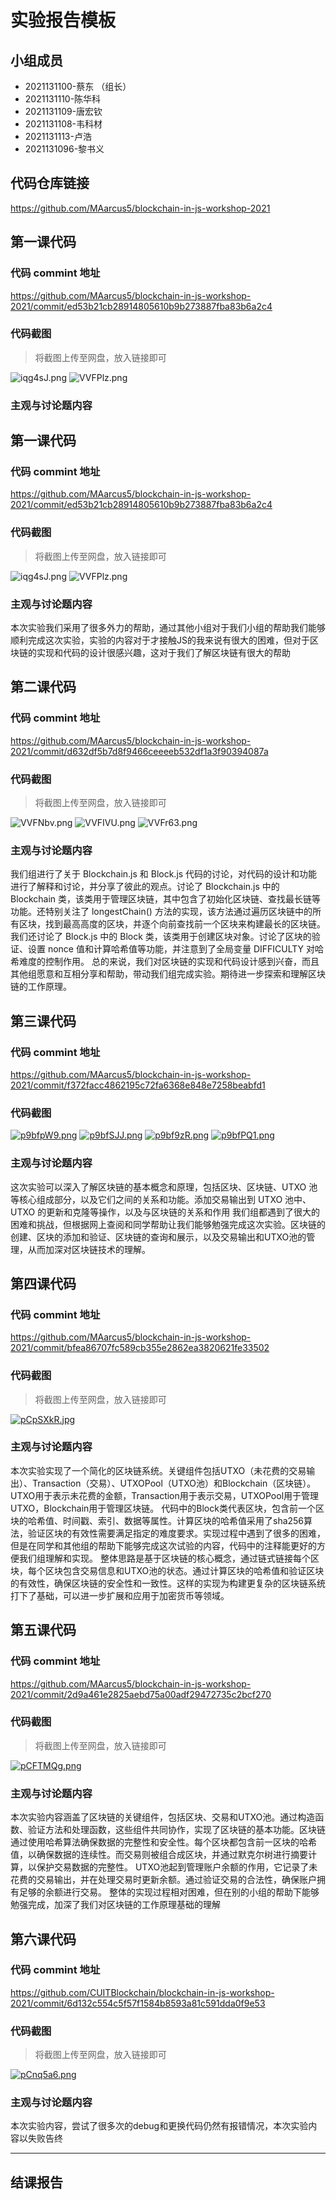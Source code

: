 # 实验报告模板

## 小组成员

- 2021131100-蔡东 （组长）
- 2021131110-陈华科
- 2021131109-唐宏钦
- 2021131108-韦科材
- 2021131113-卢浩
- 2021131096-黎书义



## 代码仓库链接

https://github.com/MAarcus5/blockchain-in-js-workshop-2021



## 第一课代码


### 代码 commint 地址

https://github.com/MAarcus5/blockchain-in-js-workshop-2021/commit/ed53b21cb28914805610b9b273887fba83b6a2c4


### 代码截图

> 将截图上传至网盘，放入链接即可

![iqg4sJ.png](https://i.328888.xyz/2023/05/11/iqg4sJ.png)
![VVFPlz.png](https://i.328888.xyz/2023/05/18/VVFPlz.png)

### 主观与讨论题内容




## 第一课代码


### 代码 commint 地址

https://github.com/MAarcus5/blockchain-in-js-workshop-2021/commit/ed53b21cb28914805610b9b273887fba83b6a2c4



### 代码截图

> 将截图上传至网盘，放入链接即可

![iqg4sJ.png](https://i.328888.xyz/2023/05/11/iqg4sJ.png)
![VVFPlz.png](https://i.328888.xyz/2023/05/18/VVFPlz.png)


### 主观与讨论题内容
本次实验我们采用了很多外力的帮助，通过其他小组对于我们小组的帮助我们能够顺利完成这次实验，实验的内容对于才接触JS的我来说有很大的困难，但对于区块链的实现和代码的设计很感兴趣，这对于我们了解区块链有很大的帮助



## 第二课代码


### 代码 commint 地址

https://github.com/MAarcus5/blockchain-in-js-workshop-2021/commit/d632df5b7d8f9466ceeeeb532df1a3f90394087a


### 代码截图

> 将截图上传至网盘，放入链接即可

![VVFNbv.png](https://i.328888.xyz/2023/05/18/VVFNbv.png)
![VVFIVU.png](https://i.328888.xyz/2023/05/18/VVFIVU.png)
![VVFr63.png](https://i.328888.xyz/2023/05/18/VVFr63.png)


### 主观与讨论题内容
我们组进行了关于 Blockchain.js 和 Block.js 代码的讨论，对代码的设计和功能进行了解释和讨论，并分享了彼此的观点。讨论了 Blockchain.js 中的 Blockchain 类，该类用于管理区块链，其中包含了初始化区块链、查找最长链等功能。还特别关注了 longestChain() 方法的实现，该方法通过遍历区块链中的所有区块，找到最高高度的区块，并逐个向前查找前一个区块来构建最长的区块链。
我们还讨论了 Block.js 中的 Block 类，该类用于创建区块对象。讨论了区块的验证、设置 nonce 值和计算哈希值等功能，并注意到了全局变量 DIFFICULTY 对哈希难度的控制作用。
总的来说，我们对区块链的实现和代码设计感到兴奋，而且其他组愿意和互相分享和帮助，带动我们组完成实验。期待进一步探索和理解区块链的工作原理。





## 第三课代码


### 代码 commint 地址

https://github.com/MAarcus5/blockchain-in-js-workshop-2021/commit/f372facc4862195c72fa6368e848e7258beabfd1


### 代码截图

[![p9bfpW9.png](https://s1.ax1x.com/2023/05/26/p9bfpW9.png)](https://imgse.com/i/p9bfpW9)
[![p9bfSJJ.png](https://s1.ax1x.com/2023/05/26/p9bfSJJ.png)](https://imgse.com/i/p9bfSJJ)
[![p9bf9zR.png](https://s1.ax1x.com/2023/05/26/p9bf9zR.png)](https://imgse.com/i/p9bf9zR)
[![p9bfPQ1.png](https://s1.ax1x.com/2023/05/26/p9bfPQ1.png)](https://imgse.com/i/p9bfPQ1)


### 主观与讨论题内容
这次实验可以深入了解区块链的基本概念和原理，包括区块、区块链、UTXO 池等核心组成部分，以及它们之间的关系和功能。添加交易输出到 UTXO 池中、UTXO 的更新和克隆等操作，以及与区块链的关系和作用 我们组都遇到了很大的困难和挑战，但根据网上查阅和同学帮助让我们能够勉强完成这次实验。区块链的创建、区块的添加和验证、区块链的查询和展示，以及交易输出和UTXO池的管理，从而加深对区块链技术的理解。







## 第四课代码


### 代码 commint 地址

https://github.com/MAarcus5/blockchain-in-js-workshop-2021/commit/bfea86707fc589cb355e2862ea3820621fe33502


### 代码截图

> 将截图上传至网盘，放入链接即可

[![pCpSXkR.jpg](https://s1.ax1x.com/2023/06/02/pCpSXkR.jpg)](https://imgse.com/i/pCpSXkR)


### 主观与讨论题内容
本次实验实现了一个简化的区块链系统。关键组件包括UTXO（未花费的交易输出）、Transaction（交易）、UTXOPool（UTXO池）和Blockchain（区块链）。UTXO用于表示未花费的金额，Transaction用于表示交易，UTXOPool用于管理UTXO，Blockchain用于管理区块链。
代码中的Block类代表区块，包含前一个区块的哈希值、时间戳、索引、数据等属性。计算区块的哈希值采用了sha256算法，验证区块的有效性需要满足指定的难度要求。实现过程中遇到了很多的困难，但是在同学和其他组的帮助下能够完成这次试验的内容，代码中的注释能更好的方便我们组理解和实现。
整体思路是基于区块链的核心概念，通过链式链接每个区块，每个区块包含交易信息和UTXO池的状态。通过计算区块的哈希值和验证区块的有效性，确保区块链的安全性和一致性。这样的实现为构建更复杂的区块链系统打下了基础，可以进一步扩展和应用于加密货币等领域。





## 第五课代码


### 代码 commint 地址

https://github.com/MAarcus5/blockchain-in-js-workshop-2021/commit/2d9a461e2825aebd75a00adf29472735c2bcf270


### 代码截图

> 将截图上传至网盘，放入链接即可

[![pCFTMQg.png](https://s1.ax1x.com/2023/06/07/pCFTMQg.png)](https://imgse.com/i/pCFTMQg)


### 主观与讨论题内容
本次实验内容涵盖了区块链的关键组件，包括区块、交易和UTXO池。通过构造函数、验证方法和处理函数，这些组件共同协作，实现了区块链的基本功能。区块链通过使用哈希算法确保数据的完整性和安全性。每个区块都包含前一区块的哈希值，以确保数据的连续性。而交易则被组合成区块，并通过默克尔树进行摘要计算，以保护交易数据的完整性。
UTXO池起到管理账户余额的作用，它记录了未花费的交易输出，并在处理交易时更新余额。通过验证交易的合法性，确保账户拥有足够的余额进行交易。
整体的实现过程相对困难，但在别的小组的帮助下能够勉强完成，加深了我们对区块链的工作原理基础的理解






## 第六课代码


### 代码 commint 地址

https://github.com/CUITBlockchain/blockchain-in-js-workshop-2021/commit/6d132c554c5f57f1584b8593a81c591dda0f9e53


### 代码截图

> 将截图上传至网盘，放入链接即可

[![pCnq5a6.png](https://s1.ax1x.com/2023/06/14/pCnq5a6.png)](https://imgse.com/i/pCnq5a6)


### 主观与讨论题内容

本次实验内容，尝试了很多次的debug和更换代码仍然有报错情况，本次实验内容以失败告终

---


## 结课报告





